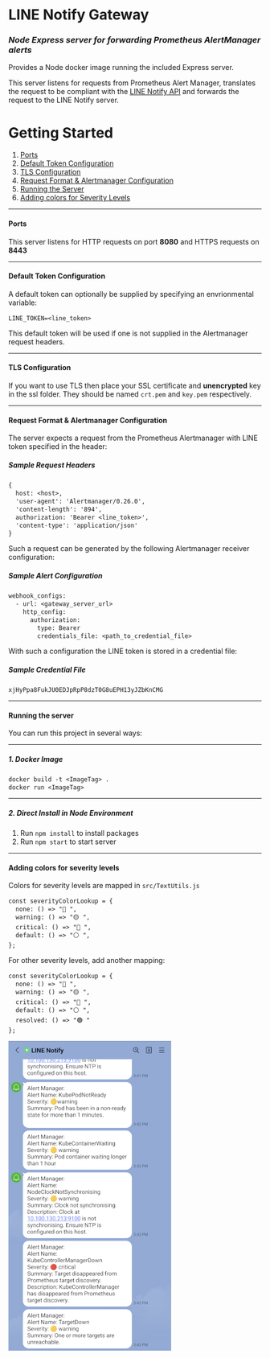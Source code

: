 # LINE Notify Gateway

### _Node Express server for forwarding Prometheus AlertManager alerts_

Provides a Node docker image running the included Express server.

This server listens for requests from Prometheus Alert Manager, translates the request to be compliant with the [LINE Notify API](https://notify-bot.line.me/doc/en/) and forwards the request to the LINE Notify server.

# Getting Started

1. [Ports](#Ports)
2. [Default Token Configuration](#token-config)
3. [TLS Configuration](#tls-config)
4. [Request Format & Alertmanager Configuration](#request-format)
5. [Running the Server](#running-server)
6. [Adding colors for Severity Levels](#add-colors)

---

#### Ports

This server listens for HTTP requests on port **8080** and HTTPS requests on **8443**

---

<a name="token-config"></a>

#### Default Token Configuration

A default token can optionally be supplied by specifying an envrionmental variable:

```
LINE_TOKEN=<line_token>
```

This default token will be used if one is not supplied in the Alertmanager request headers.

---

<a name="tls-config"></a>

#### TLS Configuration

If you want to use TLS then place your SSL certificate and **unencrypted** key in the ssl folder. They should be named `crt.pem` and `key.pem` respectively.

---

<a name="request-format"></a>

#### Request Format & Alertmanager Configuration

The server expects a request from the Prometheus Alertmanager with LINE token specified in the header:

##### Sample Request Headers

```
{
  host: <host>,
  'user-agent': 'Alertmanager/0.26.0',
  'content-length': '894',
  authorization: 'Bearer <line_token>',
  'content-type': 'application/json'
}
```

Such a request can be generated by the following Alertmanager receiver configuration:

##### Sample Alert Configuration

```
webhook_configs:
  - url: <gateway_server_url>
    http_config:
      authorization:
        type: Bearer
        credentials_file: <path_to_credential_file>
```

With such a configuration the LINE token is stored in a credential file:

##### Sample Credential File

```
xjHyPpa8FukJU0EDJpRpP8dzT0G8uEPH13yJZbKnCMG
```

---

<a name="running-server"></a>

#### Running the server

You can run this project in several ways:

---

##### 1. Docker Image

```
docker build -t <ImageTag> .
docker run <ImageTag>
```

---

##### 2. Direct Install in Node Environment

1.  Run `npm install` to install packages
2.  Run `npm start` to start server

---

<a name="add-colors"></a>

#### Adding colors for severity levels

Colors for severity levels are mapped in `src/TextUtils.js`

```
const severityColorLookup = {
  none: () => "🔵 ",
  warning: () => "🟡 ",
  critical: () => "🔴 ",
  default: () => "⚪ ",
};
```

For other severity levels, add another mapping:

```
const severityColorLookup = {
  none: () => "🔵 ",
  warning: () => "🟡 ",
  critical: () => "🔴 ",
  default: () => "⚪ ",
  resolved: () => "🟢 "
};
```

![Screenshot](screenshot.png)
